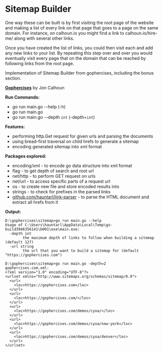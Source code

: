 # Sitemap Builder

One way these can be built is by first visiting the root page of the website and making a list of every link on that page that goes to a page on the same domain. For instance, on calhoun.io you might find a link to calhoun.io/hire-me/ along with several other links.

Once you have created the list of links, you could then visit each and add any new links to your list. By repeating this step over and over you would eventually visit every page that on the domain that can be reached by following links from the root page.

Implementation of Sitemap Builder from gophercises, including the bonus section.

**[Gophercises](https://courses.calhoun.io/courses/cor_gophercises)**  by Jon Calhoun

**Run Commands:**

- go run main.go --help (-h)
- go run main.go
- go run main.go --depth ```int``` (-depth=```int```)

**Features:**

- performing http.Get request for given urls and parsing the documents
- using bread-first traversal on child hrefs to generate a sitemap
- encoding generated sitemap into xml format

**Packages explored:**

- encoding/xml - to encode go data structure into xml format
- flag - to get depth of search and root url
- net/http - to perform GET request on urls
- net/url - to access specific parts of a request url
- os - to create new file and store encoded results into
- strings - to check for prefixes in the parsed links
- [github.com/hauntarl/link-parser](github.com/hauntarl/link-parser) - to parse the HTML document and extract all hrefs from it

**Output:**

``` terminal
D:\gophercises\sitemap>go run main.go --help
Usage of C:\Users\hauntarl\AppData\Local\Temp\go-build3946356141\b001\exe\main.exe:
  -depth int
        the maximum depth of links to follow when building a sitemap (default 127)
  -url string
        the url that you want to build a sitemap for (default "https://gophercises.com")

D:\gophercises\sitemap>go run main.go -depth=2
gophercises.com.xml:
<?xml version="1.0" encoding="UTF-8"?>
<urlset xmlns="http://www.sitemaps.org/schemas/sitemap/0.9">
  <url>
    <loc>https://gophercises.com</loc>
  </url>
  <url>
    <loc>https://gophercises.com/</loc>
  </url>
  <url>
    <loc>https://gophercises.com/demos/cyoa/</loc>
  </url>
  <url>
    <loc>https://gophercises.com/demos/cyoa/new-york</loc>
  </url>
  <url>
    <loc>https://gophercises.com/demos/cyoa/denver</loc>
  </url>
</urlset>
```
